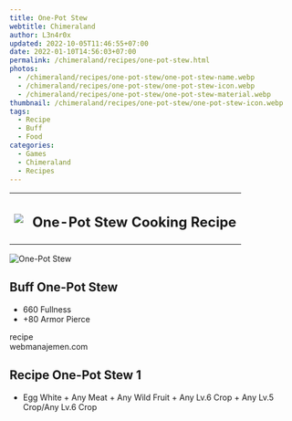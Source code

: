 ```yaml
---
title: One-Pot Stew
webtitle: Chimeraland
author: L3n4r0x
updated: 2022-10-05T11:46:55+07:00
date: 2022-01-10T14:56:03+07:00
permalink: /chimeraland/recipes/one-pot-stew.html
photos:
  - /chimeraland/recipes/one-pot-stew/one-pot-stew-name.webp
  - /chimeraland/recipes/one-pot-stew/one-pot-stew-icon.webp
  - /chimeraland/recipes/one-pot-stew/one-pot-stew-material.webp
thumbnail: /chimeraland/recipes/one-pot-stew/one-pot-stew-icon.webp
tags:
  - Recipe
  - Buff
  - Food
categories:
  - Games
  - Chimeraland
  - Recipes
---
```


<section id="bootstrap-wrapper"><link rel="stylesheet" href="https://cdn.statically.io/gh/dimaslanjaka/Web-Manajemen/40ac3225/css/bootstrap-4.5-wrapper.css"/><div class="row mb-2"><div class="col-md-12 mb-2"><table class="table" id="post-info"><tbody><tr><td><img class="d-inline-block me-2" src="/chimeraland/recipes/one-pot-stew/one-pot-stew-icon.webp" width="auto" height="auto"/></td><td><h1 class="fs-5">One-Pot Stew Cooking Recipe</h1></td></tr></tbody></table></div></div><div class="card mb-2"><div class="row g-0"><div class="col-sm-4 position-relative mb-2"><img src="/chimeraland/recipes/one-pot-stew/one-pot-stew-material.webp" class="card-img fit-cover w-100 h-100" alt="One-Pot Stew" data-fancybox="true"/></div><div class="col-sm-8 mb-2"><div class="card-body"><h2 class="card-title fs-5">Buff One-Pot Stew</h2><div class="card-text"><ul><li>660 Fullness</li><li>+80 Armor Pierce</li></ul></div><span class="badge rounded-pill bg-dark">recipe</span></div><div class="card-footer text-end text-muted">webmanajemen.com</div></div></div></div><div class="row mb-2"><div class="col-12 col-lg-6 recipe-item mb-2"><div class="card"><div class="card-body"><h2 class="card-title fs-5">Recipe One-Pot Stew 1</h2><div class="card-text"><ul><li>Egg White<span> + </span>Any Meat<span> + </span>Any Wild Fruit<span> + </span>Any Lv.6 Crop<span> + </span>Any Lv.5 Crop/Any Lv.6 Crop</li></ul></div></div></div></div></div></section>